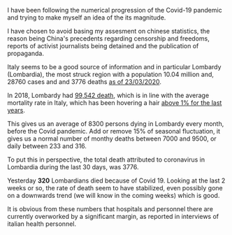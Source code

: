 
I have been following the numerical progression of the Covid-19 pandemic and trying to make myself an idea of the its magnitude.

I have chosen to avoid basing my assesment on chinese statistics, the reason being China's precedents regarding censorship and freedoms, reports of activist journalists being detained and the publication of propaganda.

Italy seems to be a good source of information and in particular Lombardy (Lombardia), the most struck region with a population 10.04 million and, 28760 cases and and 3776 deaths [as of 23/03/2020](http://www.salute.gov.it/imgs/C_17_pagineAree_5351_30_file.pdf).

In 2018, Lombardy had [99,542 death](https://ugeo.urbistat.com/AdminStat/en/it/demografia/popolazione/lombardia/3/2), which is in line with the average mortality rate in Italy, which has been hovering a hair [above 1% for the last years](https://www.statista.com/statistics/568024/death-rate-in-italy/).

This gives us an average of 8300 persons dying in Lombardy every month, before the Covid pandemic. Add or remove 15% of seasonal fluctuation, it gives us a normal number of monthy deaths between 7000 and 9500, or daily between 233 and 316.

To put this in perspective, the total death attributed to coronavirus in Lombardia during the last 30 days, was 3776.

Yesterday **320** Lombardians died because of Covid 19. Looking at the last 2 weeks or so, the rate of death seem to have stabilized, even possibly gone on a downwards trend (we will know in the coming weeks) which is good.

It is obvious from these numbers that hospitals and personnel there are currently overworked by a significant margin, as reported in interviews of italian health personnel.

